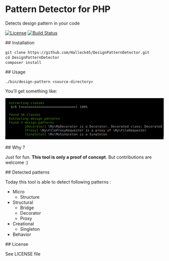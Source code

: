 # Pattern Detector for PHP

Detects design pattern in your code

[![License](https://poser.pugx.org/halleck45/php-metrics/license.svg)](https://packagist.org/packages/halleck45/design-pattern-detector)
[![Build Status](https://secure.travis-ci.org/Halleck45/DesignPatternDetector.svg)](http://travis-ci.org/Halleck45/DesignPatternDetector) 

## Installation

    git clone https://github.com/Halleck45/DesignPatternDetector.git
    cd DesignPatternDetector
    composer install

## Usage

    ./bin/design-pattern <source-directory>

You'll get something like:

![screenshot](./doc/capture1.png)

    
## Why ?

Just for fun. **This tool is only a proof of concept**. But contributions are welcome :)

## Detected patterns

Today this tool is able to detect following patterns :

+ Micro
    + Structure
+ Structural
    + Bridge
    + Decorator
    + Proxy
+ Creational
    + Singleton
+ Behavior

## License

See LICENSE file

    
